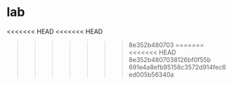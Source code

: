 # lab

<<<<<<< HEAD
<<<<<<< HEAD
>>>>>>> 8e352b480703
=======
<<<<<<< HEAD
>>>>>>> 8e352b4807038126bf0f55b
>>>>>>> 691e4a8efb95158c3572d914fec6ed005b56340a
